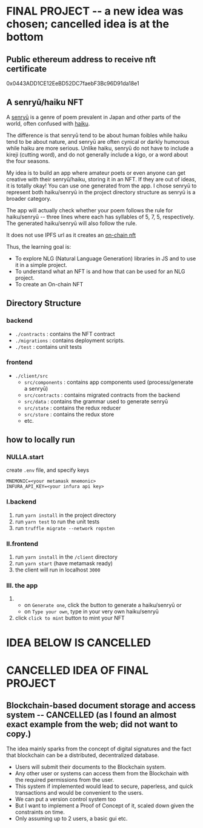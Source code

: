 ﻿# FINAL PROJECT -- a new idea was chosen; cancelled idea is at the bottom

## Public ethereum address to receive nft certificate
0x0443ADD1CE12EeBD52DC7faebF3Bc96D91da18e1
## A senryū/haiku NFT
A [senryū](https://en.wikipedia.org/wiki/Senry%C5%AB) is a genre of poem prevalent in Japan and other parts of the world, often confused with [haiku](https://en.wikipedia.org/wiki/Haiku).

The difference is that senryū tend to be about human foibles while haiku tend to be about nature, and senryū are often cynical or darkly humorous while haiku are more serious. Unlike haiku, senryū do not have to include a kireji (cutting word), and do not generally include a kigo, or a word about the four seasons.

My idea is to build an app where amateur poets or even anyone can get creative with their senryū/haiku, storing it in an NFT. If they are out of ideas, it is totally okay! You can use one generated from the app. I chose senryū to represent both haiku/senryū in the project directory structure as senryū is a broader category.

The app will actually check whether your poem follows the rule for haiku/senryū -- three lines where each has syllables of 5, 7, 5, respectively.
The generated haiku/senryū will also follow the rule.

It does not use IPFS url as it creates an [on-chain nft](https://medium.com/coinmonks/how-to-create-on-chain-nfts-with-solidity-1e20ff9dd87e)

Thus, the learning goal is:
- To explore NLG (Natural Language Generation) libraries in JS and to use it in a simple project.
- To understand what an NFT is and how that can be used for an NLG project.
- To create an On-chain NFT

## Directory Structure
### backend
- `./contracts` : contains the NFT contract
- `./migrations` : contains deployment scripts.
- `./test` : contains unit tests
### frontend
- `./client/src`
  - `src/components` : contains app components used (process/generate a senryū)
  - `src/contracts` : contains migrated contracts from the backend
  - `src/data` : contains the grammar used to generate senryū
  - `src/state` : contains the redux reducer
  - `src/store` : contains the redux store
  - etc.

## how to locally run

### NULLA.start
create `.env` file, and specify keys 
```
MNEMONIC=<your metamask mnemonic>
INFURA_API_KEY=<your infura api key>
```
### I.backend
1. run `yarn install` in the project directory
2. run `yarn test` to run the unit tests
3. run `truffle migrate --network ropsten`

### II.frontend
1. run `yarn install` in the `/client` directory
2. run `yarn start` (have metamask ready)
3. the client will run in localhost `3000`
### III. the app
1.
    - on `Generate one`, click the button to generate a haiku/senryū
  or
    - on `Type your own`, type in your very own haiku/senryū
2. click `click to mint` button to mint your NFT

# IDEA BELOW IS CANCELLED
# CANCELLED IDEA OF FINAL PROJECT
## Blockchain-based document storage and access system -- CANCELLED (as I found an almost exact example from the web; did not want to copy.)

The idea mainly sparks from the concept of digital signatures and the fact that blockchain can be a distributed, decentralized database.

- Users will submit their documents to the Blockchain system.
- Any other user or systems can access them from the Blockchain with the required permissions from the user.
- This system if implemented would lead to secure, paperless, and quick transactions and would be convenient to the users.
- We can put a version control system too
- But I want to implement a Proof of Concept of it, scaled down given the constraints on time.
- Only assuming up to 2 users, a basic gui etc.